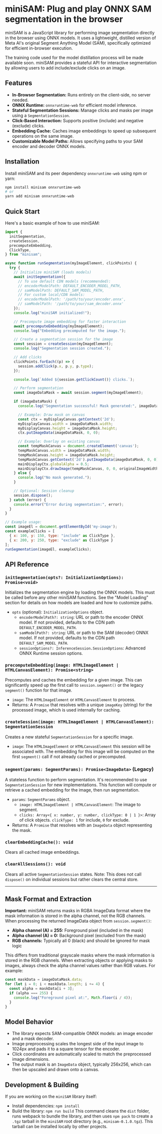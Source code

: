 # miniSAM: Plug and play ONNX SAM segmentation in the browser

miniSAM is a JavaScript library for performing image segmentation directly in the browser using ONNX models. It uses a lightweight, distilled version of Meta AI's original Segment Anything Model (SAM), specifically optimized for efficient in-browser execution.

The training code used for the model distillation process will be made available soon. miniSAM provides a stateful API for interactive segmentation by allowing users to add include/exclude clicks on an image.

## Features

- **In-Browser Segmentation:** Runs entirely on the client-side, no server needed.
- **ONNX Runtime:** `onnxruntime-web` for efficient model inference.
- **Stateful Segmentation Sessions:** Manage clicks and masks per image using a `SegmentationSession`.
- **Click-Based Interaction:** Supports positive (include) and negative (exclude) clicks.
- **Embedding Cache:** Caches image embeddings to speed up subsequent operations on the same image.
- **Customizable Model Paths:** Allows specifying paths to your SAM encoder and decoder ONNX models.

## Installation

Install miniSAM and its peer dependency `onnxruntime-web` using npm or yarn:

```bash
npm install minisam onnxruntime-web
# or
yarn add minisam onnxruntime-web
```

## Quick Start

Here's a basic example of how to use miniSAM:

```javascript
import {
  initSegmentation,
  createSession,
  precomputeEmbedding,
  ClickType,
} from "minisam";

async function runSegmentation(myImageElement, clickPoints) {
  try {
    // Initialize miniSAM (loads models)
    await initSegmentation({
      // To use default CDN models (recommended):
      // encoderModelPath: DEFAULT_ENCODER_MODEL_PATH,
      // samModelPath: DEFAULT_SAM_MODEL_PATH,
      // For custom local/CDN models:
      // encoderModelPath: '/path/to/your/encoder.onnx',
      // samModelPath: '/path/to/your/sam_decoder.onnx'
    });
    console.log("miniSAM initialized!");

    // Precompute image embedding for faster interaction
    await precomputeEmbedding(myImageElement);
    console.log("Embedding precomputed for the image.");

    // Create a segmentation session for the image
    const session = createSession(myImageElement);
    console.log("Segmentation session created.");

    // Add clicks
    clickPoints.forEach((p) => {
      session.addClick(p.x, p.y, p.type);
    });

    console.log(`Added ${session.getClickCount()} clicks.`);

    // Perform segmentation
    const imageDataMask = await session.segment(myImageElement);

    if (imageDataMask) {
      console.log("Segmentation successful! Mask generated:", imageDataMask);

      // Example: Draw mask on canvas
      const ctx = myDisplayCanvas.getContext('2d');
      myDisplayCanvas.width = imageDataMask.width;
      myDisplayCanvas.height = imageDataMask.height;
      ctx.putImageData(imageDataMask, 0, 0);

      // Example: Overlay on existing canvas
      const tempMaskCanvas = document.createElement('canvas');
      tempMaskCanvas.width = imageDataMask.width;
      tempMaskCanvas.height = imageDataMask.height;
      tempMaskCanvas.getContext('2d').putImageData(imageDataMask, 0, 0);
      mainDisplayCtx.globalAlpha = 0.5;
      mainDisplayCtx.drawImage(tempMaskCanvas, 0, 0, originalImageWidth, originalImageHeight);
    } else {
      console.log("No mask generated.");
    }

    // Optional: Session cleanup
    session.dispose();
  } catch (error) {
    console.error("Error during segmentation:", error);
  }
}

// Example usage:
const imageEl = document.getElementById('my-image');
const exampleClicks = [
  { x: 100, y: 150, type: "include" as ClickType },
  { x: 200, y: 250, type: "exclude" as ClickType }
];
runSegmentation(imageEl, exampleClicks);
```

## API Reference

### `initSegmentation(opts?: InitializationOptions): Promise<void>`

Initializes the segmentation engine by loading the ONNX models. This must be called before any other miniSAM functions. See the "Model Loading" section for details on how models are loaded and how to customize paths.

- `opts` (optional): `InitializationOptions` object.
  - `encoderModelPath?: string`: URL or path to the encoder ONNX model. If not provided, defaults to the CDN path `DEFAULT_ENCODER_MODEL_PATH`.
  - `samModelPath?: string`: URL or path to the SAM (decoder) ONNX model. If not provided, defaults to the CDN path `DEFAULT_SAM_MODEL_PATH`.
  - `sessionOptions?: InferenceSession.SessionOptions`: Advanced ONNX Runtime session options.

### `precomputeEmbedding(image: HTMLImageElement | HTMLCanvasElement): Promise<string>`

Precomputes and caches the embedding for a given image. This can significantly speed up the first call to `session.segment()` or the legacy `segment()` function for that image.

- `image`: The `HTMLImageElement` or `HTMLCanvasElement` to process.
- Returns: A `Promise` that resolves with a unique `imageKey` (string) for the processed image, which is used internally for caching.

### `createSession(image: HTMLImageElement | HTMLCanvasElement): SegmentationSession`

Creates a new stateful `SegmentationSession` for a specific image.

- `image`: The `HTMLImageElement` or `HTMLCanvasElement` this session will be associated with. The embedding for this image will be computed on the first `segment()` call if not already cached or precomputed.

### `segment(params: SegmentParams): Promise<ImageData>` (Legacy)

A stateless function to perform segmentation. It's recommended to use `SegmentationSession` for new implementations.
This function will compute or retrieve a cached embedding for the image, then run segmentation.

- `params`: `SegmentParams` object.
  - `image: HTMLImageElement | HTMLCanvasElement`: The image to segment.
  - `clicks: Array<{ x: number, y: number, clickType: 0 | 1 }>`: Array of click objects. `clickType: 1` for include, `0` for exclude.
- Returns: A `Promise` that resolves with an `ImageData` object representing the mask.

### `clearEmbeddingCache(): void`

Clears all cached image embeddings.

### `clearAllSessions(): void`

Clears all active `SegmentationSession` states. Note: This does not call `dispose()` on individual sessions but rather clears the central store.

---

## Mask Format and Extraction

**Important:** miniSAM returns masks in RGBA ImageData format where the mask information is stored in the alpha channel, not the RGB channels. When processing the returned ImageData object from `session.segment()`:

- **Alpha channel (A) = 255:** Foreground pixel (included in the mask)
- **Alpha channel (A) = 0:** Background pixel (excluded from the mask)
- **RGB channels:** Typically all 0 (black) and should be ignored for mask logic

This differs from traditional grayscale masks where the mask information is stored in the RGB channels. When extracting objects or applying masks to images, always check the alpha channel values rather than RGB values. For example:

```javascript
const maskData = imageDataMask.data;
for (let i = 0; i < maskData.length; i += 4) {
  const alpha = maskData[i + 3];
  if (alpha === 255) {
    console.log("Foreground pixel at:", Math.floor(i / 4));
  }
}
```

## Model Behavior

- The library expects SAM-compatible ONNX models: an image encoder and a mask decoder.
- Image preprocessing scales the longest side of the input image to 1024px and pads it to a square tensor for the encoder.
- Click coordinates are automatically scaled to match the preprocessed image dimensions.
- The output mask is an `ImageData` object, typically 256x256, which can then be upscaled and drawn onto a canvas.

## Development & Building

If you are working on the `miniSAM` library itself:

- Install dependencies: `npm install`
- Build the library: `npm run build`
  This command cleans the `dist` folder, runs webpack to bundle the library, and then uses `npm pack` to create a `.tgz` tarball in the `miniSAM` root directory (e.g., `minisam-0.1.0.tgz`). This tarball can be installed locally by other projects.
